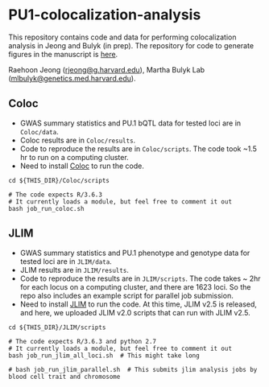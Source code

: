 # PU1-colocalization-analysis

This repository contains code and data for performing colocalization analysis in Jeong and Bulyk (in prep).
The repository for code to generate figures in the manuscript is <a href="https://github.com/BulykLab/PU1-colocalization-manuscript">here</a>.

Raehoon Jeong (rjeong@g.harvard.edu), Martha Bulyk Lab (mlbulyk@genetics.med.harvard.edu).


## Coloc
- GWAS summary statistics and PU.1 bQTL data for tested loci are in `Coloc/data`.
- Coloc results are in `Coloc/results`.
- Code to reproduce the results are in `Coloc/scripts`. The code took ~1.5 hr to run on a computing cluster.
- Need to install <a href="https://github.com/chr1swallace/coloc">Coloc</a> to run the code.

```
cd ${THIS_DIR}/Coloc/scripts

# The code expects R/3.6.3
# It currently loads a module, but feel free to comment it out
bash job_run_coloc.sh 
```

## JLIM
- GWAS summary statistics and PU.1 phenotype and genotype data for tested loci are in `JLIM/data`.
- JLIM results are in `JLIM/results`.
- Code to reproduce the results are in `JLIM/scripts`. The code takes ~ 2hr for each locus on a computing cluster, and there are 1623 loci. So the repo also includes an example script for parallel job submission.
- Need to install <a href="https://github.com/cotsapaslab/jlim">JLIM</a> to run the code. At this time, JLIM v2.5 is released, and here, we uploaded JLIM v2.0 scripts that can run with JLIM v2.5.

```
cd ${THIS_DIR}/JLIM/scripts

# The code expects R/3.6.3 and python 2.7
# It currently loads a module, but feel free to comment it out
bash job_run_jlim_all_loci.sh  # This might take long

# bash job_run_jlim_parallel.sh  # This submits jlim analysis jobs by blood cell trait and chromosome
```

